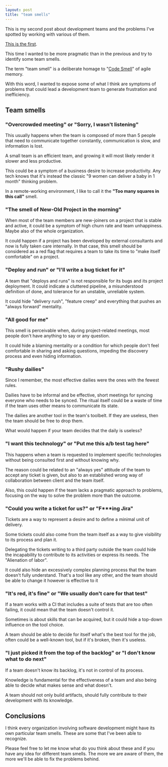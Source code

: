 ```yaml
---
layout: post
title: "team smells"
---
```


This is my second post about development teams and the problems I've spotted by working with various of them. 

[This is the first](/blog/2021/11/19/How-to-team.html).

This time I wanted to be more pragmatic than in the previous and try to identify some team smells.

The term "team smell" is a deliberate homage to "[Code Smell](http://wiki.c2.com/?CodeSmell)" of agile memory.

With this word, I wanted to expose some of what I think are symptoms of problems that could lead a development team to generate frustration and inefficiency.

## Team smells
### __"Overcrowded meeting"__ or __"Sorry, I wasn't listening"__
This usually happens when the team is composed of more than 5 people that need to communicate together constantly, communication is slow, and information is lost. 

A small team is an efficient team, and growing it will most likely render it slower and less productive.

This could be a symptom of a business desire to increase productivity. Any tech knows that it's instead the classic "9 women can deliver a baby in 1 month" thinking problem.

In a remote-working environment, I like to call it the __"Too many squares in this call"__ smell.

### __"The smell of New-Old Project in the morning"__
When most of the team members are new-joiners on a project that is stable and active, it could be a symptom of high churn rate and team unhappiness. Maybe also of the whole organization.

It could happen if a project has been developed by external consultants and now is fully taken care internally. In that case, this smell should be considered as a red flag that requires a team to take its time to "make itself comfortable" on a project.

### __"Deploy and run"__ or __"I'll write a bug ticket for it"__
A team that "deploys and runs" is not responsible for its bugs and its project deployment. It could indicate a cluttered pipeline, a misunderstood definition of done, and tolerance for an unstable, unreliable system.

It could hide "delivery rush", "feature creep" and everything that pushes an "always forward" mentality.

### __"All good for me"__
This smell is perceivable when, during project-related meetings, most people don't have anything to say or any question. 

It could hide a blaming mentality or a condition for which people don't feel comfortable in sharing and asking questions, impeding the discovery process and even hiding information.

### __"Rushy dailies"__
Since I remember, the most effective dailies were the ones with the fewest rules. 

Dailies have to be informal and be effective, short meetings for syncing everyone who needs to be synced.
The ritual itself could be a waste of time if the team uses other means to communicate its state.

The dailies are another tool in the team's toolbelt. If they are useless, then the team should be free to drop them.

What would happen if your team decides that the daily is useless?

### __"I want this technology"__ or __"Put me this a/b test tag here"__
This happens when a team is requested to implement specific technologies without being consulted first and without knowing why. 

The reason could be related to an "always yes" attitude of the team to accept any ticket is given, but also to an established wrong way of collaboration between client and the team itself.

Also, this could happen if the team lacks a pragmatic approach to problems, focusing on the way to solve the problem more than the outcome.

### __"Could you write a ticket for us?"__ or __"F***ing Jira"__
Tickets are a way to represent a desire and to define a minimal unit of delivery. 

Some tickets could also come from the team itself as a way to give visibility to its process and plan it.

Delegating the tickets writing to a third party outside the team could hide the incapability to contribute to its activities or express its needs. The "Alienation of labor".

It could also hide an excessively complex planning process that the team doesn't fully understand. That's a tool like any other, and the team should be able to change it however is effective to it

### __"It's red, it's fine"__ or __"We usually don't care for that test"__
If a team works with a CI that includes a suite of tests that are too often failing, it could mean that the team doesn't control it.

Sometimes is about skills that can be acquired, but it could hide a top-down influence on the tool choice.

A team should be able to decide for itself what's the best tool for the job, often could be a well-known tool, but if it's broken, then it's useless.
  
### __"I just picked it from the top of the backlog"__ or __"I don't know what to do next"__
If a team doesn't know its backlog, it's not in control of its process.

Knowledge is fundamental for the effectiveness of a team and also being able to decide what makes sense and what doesn't.

A team should not only build artifacts, should fully contribute to their development with its knowledge.

## Conclusions

I think every organization involving software development might have its own particular team smells. These are some that I've been able to recognize.

Please feel free to let me know what do you think about these and if you have any idea for different team smells. The more we are aware of them, the more we'll be able to fix the problems behind.

